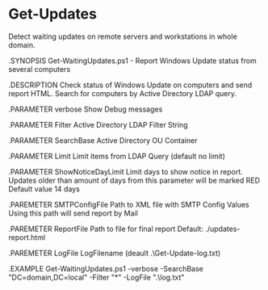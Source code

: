 # Get-Updates
Detect waiting updates on remote servers and workstations in whole domain.


.SYNOPSIS
Get-WaitingUpdates.ps1 - Report Windows Update status from several computers

.DESCRIPTION
Check status of Windows Update on computers and send report HTML.
Search for computers by Active Directory LDAP query.

.PARAMETER verbose
Show Debug messages

.PARAMETER Filter
Active Directory LDAP Filter String

.PARAMETER SearchBase
Active Directory OU Container

.PARAMETER Limit
Limit items from LDAP Query (default no limit)

.PARAMETER ShowNoticeDayLimit
Limit days to show notice in report. Updates older than amount of days from this parameter will be marked RED
Default value 14 days

.PAREMETER SMTPConfigFile
Path to XML file with SMTP Config Values
Using this path will send report by Mail

.PAREMETER ReportFile
Path to file for final report
Default: ./updates-report.html

.PAREMETER LogFile
LogFilename (deault .\Get-Update-log.txt)

.EXAMPLE 
Get-WaitingUpdates.ps1 -verbose -SearchBase "DC=domain,DC=local" -Filter "*" -LogFile ".\log.txt"
